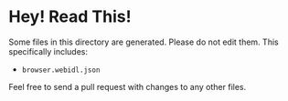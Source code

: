 # Hey! Read This!

Some files in this directory are generated.
Please do not edit them.
This specifically includes:

* `browser.webidl.json`

Feel free to send a pull request with changes to any other files.
